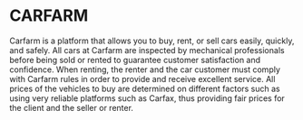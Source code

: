 # CARFARM
Carfarm is a platform that allows you to buy, rent, or sell cars easily, quickly, and safely. All cars at Carfarm are inspected by mechanical professionals before being sold or rented to guarantee customer satisfaction and confidence. When renting, the renter and the car customer must comply with Carfarm rules in order to provide and receive excellent service. All prices of the vehicles to buy are determined on different factors such as using very reliable platforms such as Carfax, thus providing fair prices for the client and the seller or renter.